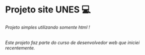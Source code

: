 # Projeto site UNES :computer: #

###### Projeto simples utilizando somente html !

###### Este projeto faz parte do curso de desenvolvedor web que iniciei recentemente.
